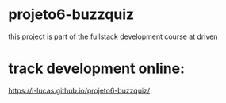 # projeto6-buzzquiz
this project is part of the fullstack development course at driven

# track development online: 
https://i-lucas.github.io/projeto6-buzzquiz/
